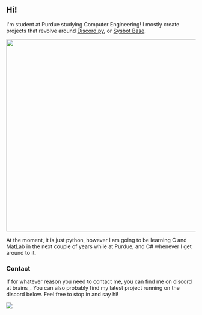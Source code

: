 ## Hi!
I'm student at Purdue studying Computer Engineering!
I mostly create projects that revolve around [Discord.py](https://github.com/Rapptz/discord.py), or [Sysbot Base](https://github.com/olliz0r/sys-botbase). 


<a href="https://github.com/anuraghazra/github-readme-stats">
<img align="center" src="https://github-readme-stats.vercel.app/api/top-langs/?username=King0fBrains&show_icons=true&layout=compact&theme=dark&count_private=true" width="512" />
    </a>
<br/>
<p>
At the moment, it is just python, however I am going to be learning C and MatLab in the next couple of years while at Purdue, and C# whenever I get around to it.

  ### Contact
If for whatever reason you need to contact me, you can find me on discord at brains_. You can also probably find my latest project running on the discord below. Feel free to stop in and say hi!

[<img src="https://canary.discordapp.com/api/guilds/807830259990659082/widget.png?style=banner2">](https://discord.gg/V9yYzugtmr)
